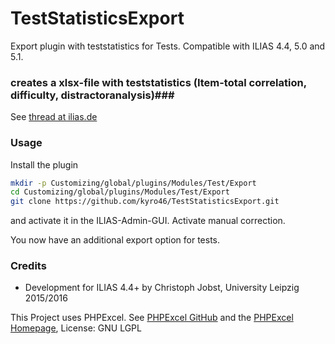 # TestStatisticsExport

Export plugin with teststatistics for Tests.
Compatible with ILIAS 4.4, 5.0 and 5.1.

###  creates a xlsx-file with teststatistics (Item-total correlation, difficulty, distractoranalysis)###
 
 See [thread at ilias.de](http://www.ilias.de/docu/goto_docu_frm_2528_3388.html)
 
### Usage ###
Install the plugin

```bash
mkdir -p Customizing/global/plugins/Modules/Test/Export  
cd Customizing/global/plugins/Modules/Test/Export
git clone https://github.com/kyro46/TestStatisticsExport.git
```

and activate it in the ILIAS-Admin-GUI. Activate manual correction.

You now have an additional export option for tests.

### Credits ###
* Development for ILIAS 4.4+ by Christoph Jobst, University Leipzig 2015/2016
 
 This Project uses PHPExcel. See [PHPExcel GitHub](https://github.com/PHPOffice/PHPExcel) and the [PHPExcel Homepage](https://phpexcel.codeplex.com/), License: GNU LGPL
 
